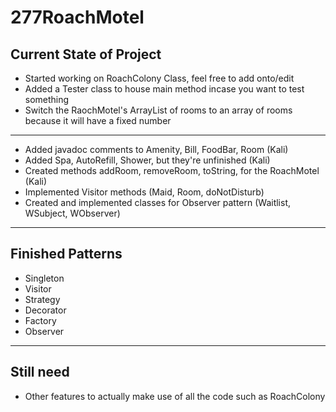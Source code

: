 # 277RoachMotel
## Current State of Project
- Started working on RoachColony Class, feel free to add onto/edit
- Added a Tester class to house main method incase you want to test something
- Switch the RaochMotel's ArrayList of rooms to an array of rooms because it will have a fixed number
---
- Added javadoc comments to Amenity, Bill, FoodBar, Room (Kali)
- Added Spa, AutoRefill, Shower, but they're unfinished (Kali)
- Created methods addRoom, removeRoom, toString, for the RoachMotel (Kali)
- Implemented Visitor methods (Maid, Room, doNotDisturb) 
- Created and implemented classes for Observer pattern (Waitlist, WSubject, WObserver)
---
## Finished Patterns
- Singleton
- Visitor
- Strategy
- Decorator
- Factory
- Observer
---
## Still need
- Other features to actually make use of all the code such as RoachColony
